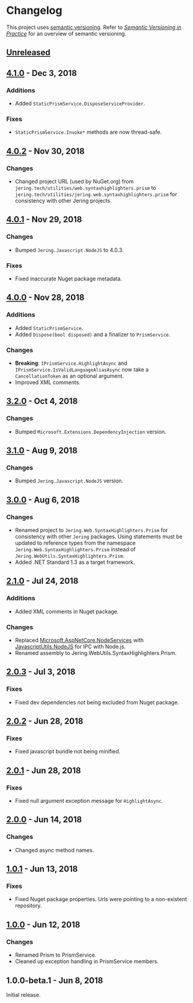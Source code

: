 # Changelog
This project uses [semantic versioning](http://semver.org/spec/v2.0.0.html). Refer to 
*[Semantic Versioning in Practice](https://www.jering.tech/articles/semantic-versioning-in-practice)*
for an overview of semantic versioning.

## [Unreleased](https://github.com/JeringTech/Web.SyntaxHighlighters.Prism/compare/4.1.0...HEAD)

## [4.1.0](https://github.com/JeringTech/Web.SyntaxHighlighters.Prism/compare/4.0.2...4.1.0) - Dec 3, 2018
### Additions
- Added `StaticPrismService.DisposeServiceProvider`.
### Fixes
- `StaticPrismService.Invoke*` methods are now thread-safe.

## [4.0.2](https://github.com/JeringTech/Web.SyntaxHighlighters.Prism/compare/4.0.1...4.0.2) - Nov 30, 2018
### Changes
- Changed project URL (used by NuGet.org) from `jering.tech/utilities/web.syntaxhighlighters.prism` to `jering.tech/utilities/jering.web.syntaxhighlighters.prism` for consistency with other Jering projects.

## [4.0.1](https://github.com/JeringTech/Web.SyntaxHighlighters.Prism/compare/4.0.0...4.0.1) - Nov 29, 2018
### Changes
- Bumped `Jering.Javascript.NodeJS` to 4.0.3.
### Fixes
- Fixed inaccurate Nuget package metadata.

## [4.0.0](https://github.com/JeringTech/Web.SyntaxHighlighters.Prism/compare/3.2.0...4.0.0) - Nov 28, 2018
### Additions
- Added `StaticPrismService`.
- Added `Dispose(bool disposed)` and a finalizer to `PrismService`.
### Changes
- **Breaking**: `IPrismService.HighlightAsync` and `IPrismService.IsValidLanguageAliasAsync` now take
a `CancellationToken` as an optional argument.
- Improved XML comments.

## [3.2.0](https://github.com/JeringTech/Web.SyntaxHighlighters.Prism/compare/3.1.0...3.2.0) - Oct 4, 2018
### Changes
- Bumped `Microsoft.Extensions.DependencyInjection` version.

## [3.1.0](https://github.com/JeringTech/Web.SyntaxHighlighters.Prism/compare/3.0.0...3.1.0) - Aug 9, 2018
### Changes
- Bumped `Jering.Javascript.NodeJS` version.

## [3.0.0](https://github.com/JeringTech/Web.SyntaxHighlighters.Prism/compare/2.1.0...3.0.0) - Aug 6, 2018
### Changes
- Renamed project to `Jering.Web.SyntaxHighlighters.Prism` for consistency with other `Jering` packages. Using statements must be updated to reference types from the
namespace `Jering.Web.SyntaxHighlighters.Prism` instead of `Jering.WebUtils.SyntaxHighlighters.Prism`.
- Added .NET Standard 1.3 as a target framework.

## [2.1.0](https://github.com/JeringTech/Web.SyntaxHighlighters.Prism/compare/2.0.3...2.1.0) - Jul 24, 2018
### Additions
- Added XML comments in Nuget package.
### Changes
- Replaced [Microsoft.AspNetCore.NodeServices](https://github.com/aspnet/JavaScriptServices/tree/master/src/Microsoft.AspNetCore.NodeServices) with 
  [JavascriptUtils.NodeJS](https://github.com/JeringTech/JavascriptUtils.NodeJS) for IPC with Node.js.
- Renamed assembly to Jering.WebUtils.SyntaxHighlighters.Prism.

## [2.0.3](https://github.com/JeringTech/Web.SyntaxHighlighters.Prism/compare/2.0.2...2.0.3) - Jul 3, 2018
### Fixes
- Fixed dev dependencies not being excluded from Nuget package.

## [2.0.2](https://github.com/JeringTech/Web.SyntaxHighlighters.Prism/compare/2.0.1...2.0.2) - Jun 28, 2018
### Fixes
- Fixed javascript bundle not being minified.

## [2.0.1](https://github.com/JeringTech/Web.SyntaxHighlighters.Prism/compare/2.0.0...2.0.1) - Jun 28, 2018
### Fixes
- Fixed null argument exception message for `HighlightAsync`.

## [2.0.0](https://github.com/JeringTech/Web.SyntaxHighlighters.Prism/compare/1.0.1...2.0.0) - Jun 14, 2018
### Changes
- Changed async method names.

## [1.0.1](https://github.com/JeringTech/Web.SyntaxHighlighters.Prism/compare/1.0.0...1.0.1) - Jun 13, 2018
### Fixes
- Fixed Nuget package properties. Urls were pointing to a non-existent repository.

## [1.0.0](https://github.com/JeringTech/Web.SyntaxHighlighters.Prism/compare/1.0.0-beta.1...1.0.0) - Jun 12, 2018
### Changes
- Renamed Prism to PrismService.
- Cleaned up exception handling in PrismService members.

## 1.0.0-beta.1 - Jun 8, 2018
Initial release.

